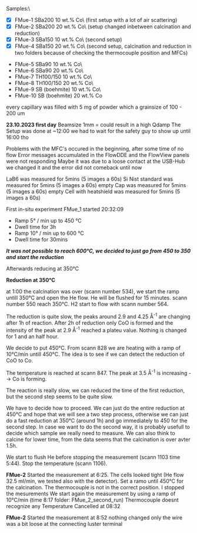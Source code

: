 Samples:\
- [x] FMue-1 SBa200 10 wt.% Co\ (first setup with a lot of air scattering)
- [x] FMue-2 SBa200 20 wt.% Co\ (setup changed inbetween calcination and reduction)
- [x] FMue-3 SBa150 10 wt.% Co\ (second setup)
- [x] FMue-4 SBa150 20 wt.% Co\ (second setup, calcination and reduction in two folders because of checking the thermocouple position and MFCs)
- FMue-5 SBa90 10 wt.% Co\
- FMue-6 SBa90 20 wt.% Co\
- FMue-7 TH100/150 10 wt.% Co\
- FMue-8 TH100/150 20 wt.% Co\
- FMue-9 SB (boehmite) 10 wt.% Co\
- FMue-10 SB (boehmite) 20 wt.% Co

every capillary was filled with 5 mg of powder which a grainsize of 100 - 200 um


**23.10.2023 first day**
Beamsize 1mm = could result in a high Qdamp
The Setup was done at ~12:00
we had to wait for the safety guy to show up until 16:00 tho

Problems with the MFC's occured in the beginning, after some time of no flow Error messages accumulated in the FlowDDE and the FlowView panels were not responding 
Maybe it was due to a loose contact at the USB-Hub
we changed it and the error did not comeback until now

LaB6 was measured for 5mins (5 images a 60s)
Si Nist standard was measured for 5mins (5 images a 60s)
empty Cap was measured for 5mins (5 images a 60s)
empty Cell with heatshield was measured for 5mins (5 images a 60s)

First in-situ experiment FMue_1 started 20:32:09
- Ramp 5° / min up to 450 °C
- Dwell time for 3h
- Ramp 10° / min up to 600 °C
- Dwell time for 30mins

***It was not possible to reach 600°C, we decided to just go from 450 to 350 and start the reduction***


Afterwards reducing at 350°C 

**Reduction at 350°C**

at 1:00 the calcination was over (scann number 534), we start the ramp untill 350°C and open the He flow.
He will be flushed for 15 minutes.
scann number 550 reach 350°C.
H2 start to flow with scann number 564.

The reduction is quite slow, the peaks around 2.9 and 4.25 &#8491;<sup>-1</sup> are changing after 1h of reaction.
After 2h of reduction only CoO is formed and the intensity of the peak at 2.9 &#8491;<sup>-1</sup> reached a plateu value. Nothing is changed for 1 and an half hour.

We decide to put 450°C. From scann 828 we are heating with a ramp of 10°C/min untill 450°C.
The idea is to see if we can detect the reduction of CoO to Co.

The temperature is reached at scann 847.
The peak at 3.5 &#8491;<sup>-1</sup> is increasing --> Co is forming.

The reaction is really slow, we can reduced the time of the first reduction, but the second step seems to be quite slow.

We have to decide how to proceed.
We can just do the entire reduction at 450°C and hope that we will see a two step process, otherwise we can just do a fast reduction at 350°C (around 1h) and go immediately to 450 for the second step.
In case we want to do the second way, it is probably usefull to decide which sample we really need to measure.
We can also think to calcine for lower time, from the data seems that the calcination is over avter 1.5h.

We start to flush He before stopping the measurement (scann 1103 time 5:44). Stop the temperature (scann 1106).


**FMue-2**
Started the measurement at 6:25.
The cells looked tight (He flow 32.5 ml/min, we tested also with the detector).
Set a ramo until 450°C for the calcination.
The thermocouple is not in the correct position. I stopped the mesurements
We start again the measurement by using a ramp of 10°C/min (time 8:17 folder: FMue_2_second_run)
Thermocouple doesnt recognize any Temperature
Cancelled at 08:32


**FMue-2**
Started the measurement at 8:52
nothing changed only the wire was a bit loose at the connecting luster terminal
